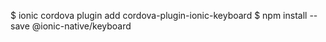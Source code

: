 $ ionic cordova plugin add cordova-plugin-ionic-keyboard
$ npm install --save @ionic-native/keyboard

